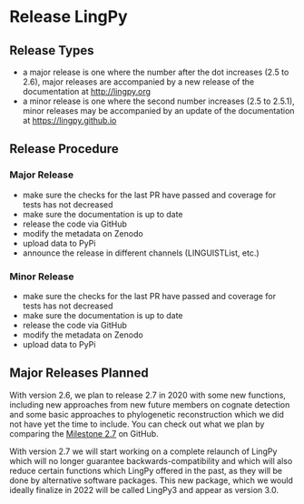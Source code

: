 # Release LingPy

## Release Types
  
* a major release is one where the number after the dot increases (2.5 to 2.6), major releases are accompanied by a new release of the documentation at http://lingpy.org
* a minor release is one where the second number increases (2.5 to 2.5.1), minor releases may be accompanied by an update of the documentation at https://lingpy.github.io

## Release Procedure

### Major Release

* make sure the checks for the last PR have passed and coverage for tests has not decreased
* make sure the documentation is up to date
* release the code via GitHub
* modify the metadata on Zenodo
* upload data to PyPi
* announce the release in different channels (LINGUISTList, etc.)

### Minor Release

* make sure the checks for the last PR have passed and coverage for tests has not decreased
* make sure the documentation is up to date
* release the code via GitHub
* modify the metadata on Zenodo
* upload data to PyPi

## Major Releases Planned

With version 2.6, we plan to release 2.7 in 2020 with some new functions,
including new approaches from new future members on cognate detection and some
basic approaches to phylogenetic reconstruction which we did not have yet the
time to include. You can check out what we plan by comparing the [Milestone
2.7](https://github.com/lingpy/lingpy/issues?q=is%3Aopen+is%3Aissue+milestone%3Alinpgy2.7)
on GitHub.

With version 2.7 we will start working on a complete relaunch of LingPy which
will no longer guarantee backwards-compatibility and which will also reduce
certain functions which LingPy offered in the past, as they will be done by
alternative software packages. This new package, which we would ideally
finalize in 2022 will be called LingPy3 and appear as version 3.0.
